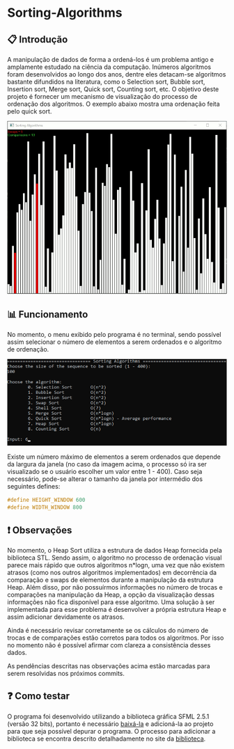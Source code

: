 # Sorting-Algorithms

## :clipboard: Introdução

A manipulação de dados de forma a ordená-los é um problema antigo e amplamente estudado na ciência da computação. Inúmeros algoritmos foram desenvolvidos ao longo dos anos, dentre eles
detacam-se algoritmos bastante difundidos na literatura, como o Selection sort, Bubble sort, Insertion sort, Merge sort, Quick sort, Counting sort, etc. O objetivo deste projeto
é fornecer um mecanismo de visualização do processo de ordenação dos algoritmos. O exemplo abaixo mostra uma ordenação feita pelo quick sort.

![](https://github.com/laskoskjoao/Sorting-Algorithms/blob/main/quick.gif)


## :bar_chart: Funcionamento

No momento, o menu exibido pelo programa é no terminal, sendo possível assim selecionar o número de elementos a serem ordenados e o algoritmo de ordenação.

![](https://github.com/laskoskjoao/Sorting-Algorithms/blob/main/menu.png)

Existe um número máximo de elementos a serem ordenados que depende da largura da janela (no caso da imagem acima, o processo só ira ser visualizado se o usuário escolher um
valor entre 1 - 400). Caso seja necessário, pode-se alterar o tamanho da janela por intermédio dos seguintes defines:

~~~ C++
#define HEIGHT_WINDOW 600
#define WIDTH_WINDOW 800
~~~

## :heavy_exclamation_mark: Observações

No momento, o Heap Sort utiliza a estrutura de dados Heap fornecida pela biblioteca STL. Sendo assim, o algoritmo no processo de ordenação visual parece mais rápido que outros
algoritmos n*logn, uma vez que não existem atrasos (como nos outros algoritmos implementados) em decorrência da comparação e swaps de elementos durante a manipulação da estrutura Heap. Além disso, por não possuírmos informações no número de trocas e comparações na manipulação da Heap, a opção da visualização dessas informações não fica disponível para esse algoritmo. 
Uma solução à ser implementada para esse problema é desenvolver a própria estrutura Heap e assim adicionar devidamente os atrasos.

Ainda é necessário revisar corretamente se os cálculos do número de trocas e de comparações estão corretos para todos os algoritmos. Por isso no momento não é possível afirmar com clareza a consistência desses dados.

As pendências descritas nas observações acima estão marcadas para serem resolvidas nos próximos commits.

## :question: Como testar

O programa foi desenvolvido utilizando a biblioteca gráfica SFML 2.5.1 (versão 32 bits), portanto é necessário [baixá-la](https://www.sfml-dev.org/download/sfml/2.5.1/) e adicioná-la ao projeto para que seja possível depurar o programa. O processo para adicionar a biblioteca se encontra descrito detalhadamente no site da [biblioteca](https://www.sfml-dev.org/tutorials/2.5/#getting-started).
